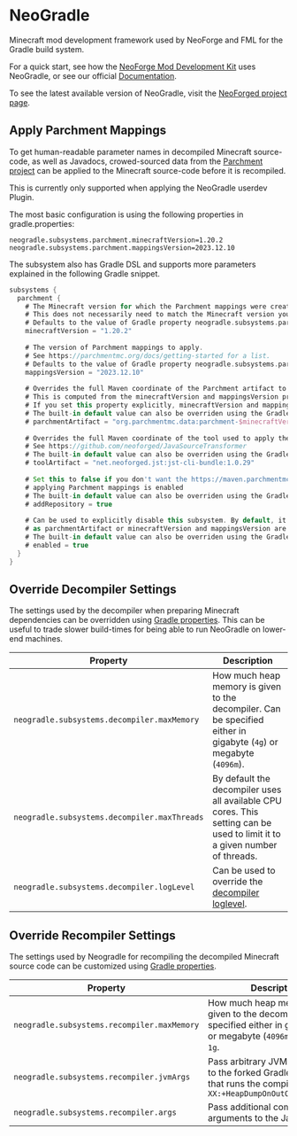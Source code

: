 NeoGradle
===========

Minecraft mod development framework used by NeoForge and FML for the Gradle build system.

For a quick start, see how the [NeoForge Mod Development Kit](https://github.com/neoforged/MDK) uses NeoGradle, or see
our official [Documentation](https://docs.neoforged.net/neogradle/docs/).

To see the latest available version of NeoGradle, visit the [NeoForged project page](https://projects.neoforged.net/neoforged/neogradle).

## Apply Parchment Mappings

To get human-readable parameter names in decompiled Minecraft source-code, as well as Javadocs, crowed-sourced data
from the [Parchment project](https://parchmentmc.org) can be applied to the Minecraft source-code before it is recompiled.

This is currently only supported when applying the NeoGradle userdev Plugin.

The most basic configuration is using the following properties in gradle.properties:

```
neogradle.subsystems.parchment.minecraftVersion=1.20.2
neogradle.subsystems.parchment.mappingsVersion=2023.12.10
```

The subsystem also has Gradle DSL and supports more parameters explained in the following Gradle snippet.

```gradle
subsystems {
  parchment {
    # The Minecraft version for which the Parchment mappings were created.
    # This does not necessarily need to match the Minecraft version your mod targets
    # Defaults to the value of Gradle property neogradle.subsystems.parchment.minecraftVersion
    minecraftVersion = "1.20.2"
    
    # The version of Parchment mappings to apply.
    # See https://parchmentmc.org/docs/getting-started for a list.
    # Defaults to the value of Gradle property neogradle.subsystems.parchment.mappingsVersion
    mappingsVersion = "2023.12.10"
    
    # Overrides the full Maven coordinate of the Parchment artifact to use
    # This is computed from the minecraftVersion and mappingsVersion properties by default.
    # If you set this property explicitly, minecraftVersion and mappingsVersion will be ignored.
    # The built-in default value can also be overriden using the Gradle property neogradle.subsystems.parchment.parchmentArtifact
    # parchmentArtifact = "org.parchmentmc.data:parchment-$minecraftVersion:$mappingsVersion:checked@zip"
    
    # Overrides the full Maven coordinate of the tool used to apply the Parchment mappings
    # See https://github.com/neoforged/JavaSourceTransformer
    # The built-in default value can also be overriden using the Gradle property neogradle.subsystems.parchment.toolArtifact
    # toolArtifact = "net.neoforged.jst:jst-cli-bundle:1.0.29"
    
    # Set this to false if you don't want the https://maven.parchmentmc.org/ repository to be added automatically when
    # applying Parchment mappings is enabled
    # The built-in default value can also be overriden using the Gradle property neogradle.subsystems.parchment.addRepository
    # addRepository = true
    
    # Can be used to explicitly disable this subsystem. By default, it will be enabled automatically as soon
    # as parchmentArtifact or minecraftVersion and mappingsVersion are set.
    # The built-in default value can also be overriden using the Gradle property neogradle.subsystems.parchment.enabled
    # enabled = true
  }
}
```


## Override Decompiler Settings

The settings used by the decompiler when preparing Minecraft dependencies can be overridden
using [Gradle properties](https://docs.gradle.org/current/userguide/project_properties.html).
This can be useful to trade slower build-times for being able to run NeoGradle on lower-end machines.

| Property                                     | Description                                                                                                                |
|----------------------------------------------|----------------------------------------------------------------------------------------------------------------------------|
| `neogradle.subsystems.decompiler.maxMemory`  | How much heap memory is given to the decompiler. Can be specified either in gigabyte (`4g`) or megabyte (`4096m`).         |
| `neogradle.subsystems.decompiler.maxThreads` | By default the decompiler uses all available CPU cores. This setting can be used to limit it to a given number of threads. |
| `neogradle.subsystems.decompiler.logLevel`   | Can be used to override the [decompiler loglevel](https://vineflower.org/usage/#cmdoption-log).                            |

## Override Recompiler Settings

The settings used by Neogradle for recompiling the decompiled Minecraft source code can be customized
using [Gradle properties](https://docs.gradle.org/current/userguide/project_properties.html).

| Property                                    | Description                                                                                                                          |
|---------------------------------------------|--------------------------------------------------------------------------------------------------------------------------------------|
| `neogradle.subsystems.recompiler.maxMemory` | How much heap memory is given to the decompiler. Can be specified either in gigabyte (`4g`) or megabyte (`4096m`). Defaults to `1g`. |
| `neogradle.subsystems.recompiler.jvmArgs`   | Pass arbitrary JVM arguments to the forked Gradle process that runs the compiler. I.e. `-XX:+HeapDumpOnOutOfMemoryError`             |
| `neogradle.subsystems.recompiler.args`      | Pass additional command line arguments to the Java compiler.                                                                         |
